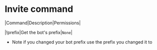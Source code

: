 # Invite command

|Command|Description|Permissions|

|!prefix|Get the bot's prefix|`None`|

* Note if you changed your bot prefix use the prefix you changed it to